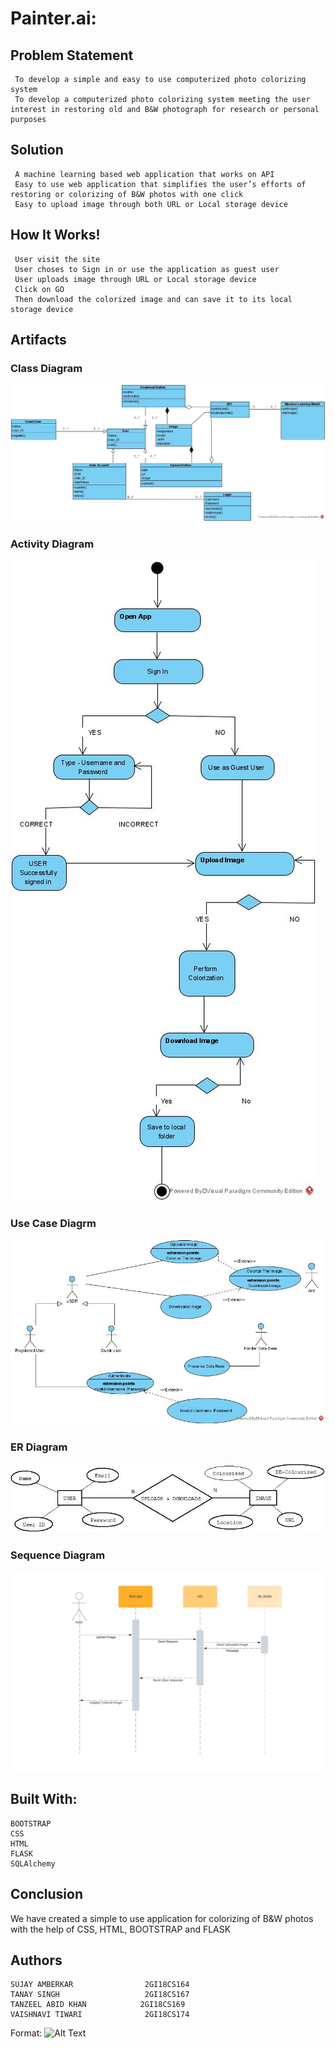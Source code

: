 # Painter.ai:

 ## Problem Statement 

     To develop a simple and easy to use computerized photo colorizing system
     To develop a computerized photo colorizing system meeting the user interest in restoring old and B&W photograph for research or personal purposes
  
 ## Solution 

     A machine learning based web application that works on API 
     Easy to use web application that simplifies the user’s efforts of restoring or colorizing of B&W photos with one click 
     Easy to upload image through both URL or Local storage device
  
 ## How It Works!
     User visit the site 
     User choses to Sign in or use the application as guest user 
     User uploads image through URL or Local storage device 
     Click on GO 
     Then download the colorized image and can save it to its local storage device 
  
 ## Artifacts 
  
  ### Class Diagram 
  ![Class Diagram ](Artifact/SD_LAB_Class.jpg)
  
  
  
  ### Activity Diagram 
  ![Activity Diagram ](Artifact/activity_d.jpg)
  
  
  
  ### Use Case Diagrm 
  ![Use Case Diagram](Artifact/use_case_d.jpg)
  
  
  
  ### ER Diagram 
  ![ER DIagram](Artifact/SD_LAB_ER.jpeg)
  
  
  
  ### Sequence Diagram 
  ![Sequence Diagram](Artifact/sequence_d.jpeg)
  
  
  
  
  
  ## Built With:

    BOOTSTRAP
   	CSS 
    HTML 
    FLASK 
    SQLAlchemy  



  ## Conclusion 
  We have created a simple to use application for colorizing of B&W photos with the help of CSS, HTML, BOOTSTRAP and FLASK  
  
  ## Authors 
  
    SUJAY AMBERKAR	              2GI18CS164 
    TANAY SINGH                   2GI18CS167
    TANZEEL ABID KHAN 	         2GI18CS169
    VAISHNAVI TIWARI	          2GI18CS174

  
  
  
 


  
 



Format: ![Alt Text](url)
